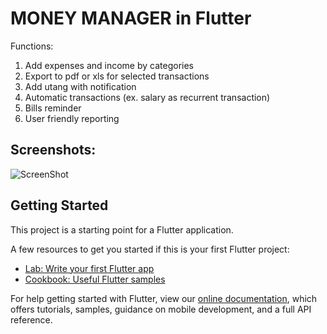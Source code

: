 # MONEY MANAGER in Flutter

Functions:
1. Add expenses and income by categories
2. Export to pdf or xls for selected transactions
3. Add utang with notification
4. Automatic transactions (ex. salary as recurrent transaction)
5. Bills reminder
6. User friendly reporting


## Screenshots:

![ScreenShot](https://raw.github.com/kbartiquel/flutter_money_manager/main/screens/screen.png)


## Getting Started

This project is a starting point for a Flutter application.

A few resources to get you started if this is your first Flutter project:

- [Lab: Write your first Flutter app](https://flutter.dev/docs/get-started/codelab)
- [Cookbook: Useful Flutter samples](https://flutter.dev/docs/cookbook)

For help getting started with Flutter, view our
[online documentation](https://flutter.dev/docs), which offers tutorials,
samples, guidance on mobile development, and a full API reference.
